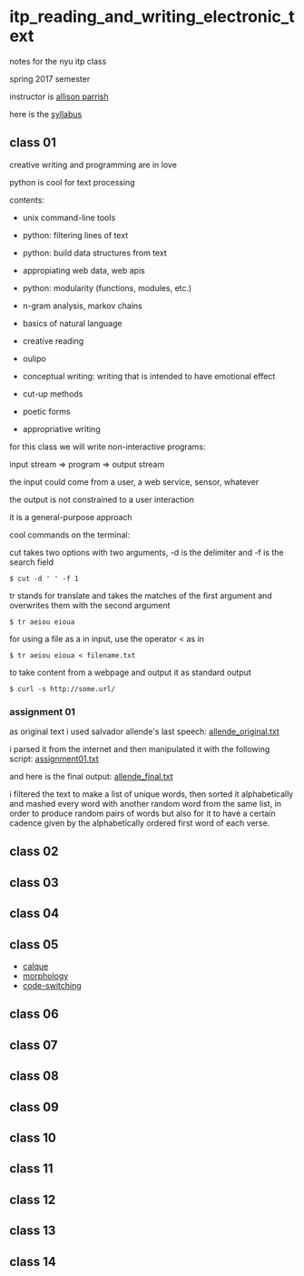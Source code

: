 # itp_reading_and_writing_electronic_text

notes for the nyu itp class

spring 2017 semester

instructor is [allison parrish](http://decontextualize.com)

here is the [syllabus](http://rwet.decontextualize.com)

## class 01

creative writing and programming are in love

python is cool for text processing

contents:
* unix command-line tools
* python: filtering lines of text
* python: build data structures from text
* appropiating web data, web apis
* python: modularity (functions, modules, etc.)
* n-gram analysis, markov chains
* basics of natural language

* creative reading
* oulipo
* conceptual writing: writing that is intended to have emotional effect
* cut-up methods
* poetic forms
* appropriative writing

for this class we will write non-interactive programs:

input stream => program => output stream

the input could come from a user, a web service, sensor, whatever

the output is not constrained to a user interaction

it is a general-purpose approach

cool commands on the terminal:

cut takes two options with two arguments, -d is the delimiter and -f is the search field

```
$ cut -d ' ' -f 1
```

tr stands for translate and takes the matches of the first argument and overwrites them with the second argument

```
$ tr aeiou eioua
```

for using a file as a in input, use the operator < as in

```
$ tr aeiou eioua < filename.txt
```

to take content from a webpage and output it as standard output
```
$ curl -s http://some.url/
```

### assignment 01

as original text i used salvador allende's last speech: [allende_original.txt](https://raw.githubusercontent.com/montoyamoraga/itp_reading_and_writing_electronic_text/master/assignments/allende_original.txt)

i parsed it from the internet and then manipulated it with the following script: [assignment01.txt](https://raw.githubusercontent.com/montoyamoraga/itp_reading_and_writing_electronic_text/master/assignments/assignment_01.txt)

and here is the final output: [allende_final.txt](https://raw.githubusercontent.com/montoyamoraga/itp_reading_and_writing_electronic_text/master/assignments/allende_final.txt)

i filtered the text to make a list of unique words, then sorted it alphabetically and mashed every word with another random word from the same list, in order to produce random pairs of words but also for it to have a certain cadence given by the alphabetically ordered first word of each verse.

## class 02

## class 03

## class 04

## class 05

* [calque](https://en.wikipedia.org/wiki/Calque)
* [morphology](https://en.wikipedia.org/wiki/Morphology_(linguistics))
* [code-switching](https://en.wikipedia.org/wiki/Code-switching)



## class 06

## class 07

## class 08

## class 09

## class 10

## class 11

## class 12

## class 13

## class 14
